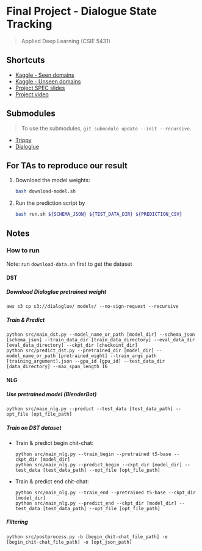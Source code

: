 # Final Project - Dialogue State Tracking
> Applied Deep Learning (CSIE 5431)

## Shortcuts
- [Kaggle - Seen domains](https://www.kaggle.com/c/adl-final-dst-with-chit-chat-seen-domains/)
- [Kaggle - Unseen domains](https://www.kaggle.com/c/adl-final-dst-with-chit-chat-unseen-domains/)
- [Project SPEC slides](https://docs.google.com/presentation/d/1vekovUzNlffmbTyM4X3auGHt2P5PKUfDV2_eea5ycAU/view)
- [Project video](https://drive.google.com/file/d/1xiql4cxErLJonIzjV7XynHzobKLVjoTl/view)

## Submodules

> To use the submodules, `git submodule update --init --recursive`.

- [Trippy](https://gitlab.cs.uni-duesseldorf.de/general/dsml/trippy-public)
- [Dialoglue](https://github.com/alexa/dialoglue)

## For TAs to reproduce our result
1. Download the model weights:
    ```bash
    bash download-model.sh
    ```
2. Run the prediction script by
    ```bash
    bash run.sh ${SCHEMA_JSON} ${TEST_DATA_DIR} ${PREDICTION_CSV}
    ```

## Notes
### How to run
Note: run `download-data.sh` first to get the dataset

#### DST
##### Download Dialoglue pretrained weight
```
aws s3 cp s3://dialoglue/ models/ --no-sign-request --recursive
```

##### Train & Predict
```
python src/main_dst.py --model_name_or_path [model_dir] --schema_json [schema_json] --train_data_dir [train_data_directory] --eval_data_dir [eval_data_directory] --ckpt_dir [checkoint_dir]
python src/predict_dst.py --pretrained_dir [model_dir] --model_name_or_path [pretrained_wight] --train_args_path [training_argument].json --gpu_id [gpu_id] --test_data_dir [data_directory] --max_span_length 16
```

#### NLG
##### Use pretrained model (BlenderBot)
```
python src/main_nlg.py --predict --test_data [test_data_path] --opt_file [opt_file_path]
```

##### Train on DST dataset
+ Train & predict begin chit-chat:
    ```
    python src/main_nlg.py --train_begin --pretrained t5-base --ckpt_dir [model_dir]
    python src/main_nlg.py --predict_begin --ckpt_dir [model_dir] --test_data [test_data_path] --opt_file [opt_file_path]
    ```
+ Train & predict end chit-chat:
    ```
    python src/main_nlg.py --train_end --pretrained t5-base --ckpt_dir [model_dir]
    python src/main_nlg.py --predict_end --ckpt_dir [model_dir] --test_data [test_data_path] --opt_file [opt_file_path]
    ```

##### Filtering
```
python src/postprocess.py -b [begin_chit-chat_file_path] -e [begin_chit-chat_file_path] -o [opt_json_path]
```

